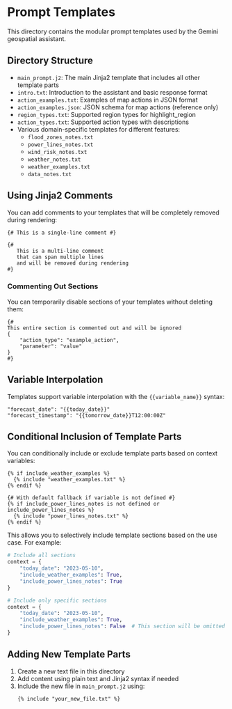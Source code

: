 # Prompt Templates

This directory contains the modular prompt templates used by the Gemini geospatial assistant.

## Directory Structure

- `main_prompt.j2`: The main Jinja2 template that includes all other template parts
- `intro.txt`: Introduction to the assistant and basic response format
- `action_examples.txt`: Examples of map actions in JSON format
- `action_examples.json`: JSON schema for map actions (reference only)
- `region_types.txt`: Supported region types for highlight_region
- `action_types.txt`: Supported action types with descriptions
- Various domain-specific templates for different features:
  - `flood_zones_notes.txt`
  - `power_lines_notes.txt`
  - `wind_risk_notes.txt`
  - `weather_notes.txt`
  - `weather_examples.txt`
  - `data_notes.txt`

## Using Jinja2 Comments

You can add comments to your templates that will be completely removed during rendering:

```jinja
{# This is a single-line comment #}

{# 
   This is a multi-line comment
   that can span multiple lines
   and will be removed during rendering
#}
```

### Commenting Out Sections

You can temporarily disable sections of your templates without deleting them:

```jinja
{# 
This entire section is commented out and will be ignored
{
    "action_type": "example_action",
    "parameter": "value"
}
#}
```

## Variable Interpolation

Templates support variable interpolation with the `{{variable_name}}` syntax:

```jinja
"forecast_date": "{{today_date}}"
"forecast_timestamp": "{{tomorrow_date}}T12:00:00Z"
```

## Conditional Inclusion of Template Parts

You can conditionally include or exclude template parts based on context variables:

```jinja
{% if include_weather_examples %}
  {% include "weather_examples.txt" %}
{% endif %}

{# With default fallback if variable is not defined #}
{% if include_power_lines_notes is not defined or include_power_lines_notes %}
  {% include "power_lines_notes.txt" %}
{% endif %}
```

This allows you to selectively include template sections based on the use case. For example:

```python
# Include all sections
context = {
    "today_date": "2023-05-10",
    "include_weather_examples": True,
    "include_power_lines_notes": True
}

# Include only specific sections
context = {
    "today_date": "2023-05-10",
    "include_weather_examples": True,
    "include_power_lines_notes": False  # This section will be omitted
}
```

## Adding New Template Parts

1. Create a new text file in this directory
2. Add content using plain text and Jinja2 syntax if needed
3. Include the new file in `main_prompt.j2` using:
   ```jinja
   {% include "your_new_file.txt" %}
   ``` 
